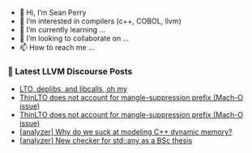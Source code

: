 - 👋 Hi, I’m Sean Perry
- 👀 I’m interested in compilers (c++, COBOL, llvm)
- 🌱 I’m currently learning ...
- 💞️ I’m looking to collaborate on ...
- 📫 How to reach me ...

<!---
s66perry/s66perry is a ✨ special ✨ repository because its `README.md` (this file) appears on your GitHub profile.
You can click the Preview link to take a look at your changes.
--->
### 📕 Latest LLVM Discourse Posts

<!-- DISCOURSE-LLVM:START -->
- [LTO, deplibs, and libcalls, oh my](https://discourse.llvm.org/t/lto-deplibs-and-libcalls-oh-my/64510#post_6)
- [ThinLTO does not account for mangle-suppression prefix &lpar;Mach-O issue&rpar;](https://discourse.llvm.org/t/thinlto-does-not-account-for-mangle-suppression-prefix-mach-o-issue/65686#post_2)
- [ThinLTO does not account for mangle-suppression prefix &lpar;Mach-O issue&rpar;](https://discourse.llvm.org/t/thinlto-does-not-account-for-mangle-suppression-prefix-mach-o-issue/65686#post_1)
- [[analyzer] Why do we suck at modeling C++ dynamic memory?](https://discourse.llvm.org/t/analyzer-why-do-we-suck-at-modeling-c-dynamic-memory/65667#post_2)
- [[analyzer] New checker for std::any as a BSc thesis](https://discourse.llvm.org/t/analyzer-new-checker-for-std-any-as-a-bsc-thesis/65613#post_2)
<!-- DISCOURSE-LLVM:END -->
